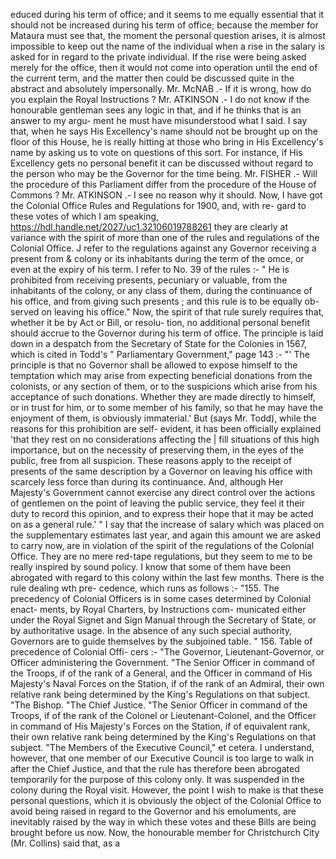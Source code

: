 educed during his term of office; and it seems to me equally essential that it should not be increased during his term of office; because the member for Mataura must see that, the moment the personal question arises, it is almost impossible to keep out the name of the individual when a rise in the salary is asked for in regard to the private individual. If the rise were being asked merely for the office, then it would not come into operation until the end of the current term, and the matter then could be discussed quite in the abstract and absolutely impersonally. Mr. McNAB .- If it is wrong, how do you explain the Royal Instructions ? Mr. ATKINSON .- I do not know if the honourable gentleman sees any logic in that, and if he thinks that is an answer to my argu- ment he must have misunderstood what I said. I say that, when he says His Excellency's name should not be brought up on the floor of this House, he is really hitting at those who bring in His Excellency's name by asking us to vote on questions of this sort. For instance, if His Excellency gets no personal benefit it can be discussed without regard to the person who may be the Governor for the time being. Mr. FISHER .- Will the procedure of this Parliament differ from the procedure of the House of Commons ? Mr. ATKINSON .- I see no reason why it should. Now, I have got the Colonial Office Rules and Regulations for 1900, and, with re- gard to these votes of which I am speaking, https://hdl.handle.net/2027/uc1.32106019788261 they are clearly at variance with the spirit of more than one of the rules and regulations of the Colonial Office. J refer to the regulations against any Governor receiving a present from & colony or its inhabitants during the term of the omce, or even at the expiry of his term. I refer to No. 39 of the rules :- " He is prohibited from receiving presents, pecuniary or valuable, from the inhabitants of the colony, or any class of them, during the continuance of his office, and from giving such presents ; and this rule is to be equally ob- served on leaving his office." Now, the spirit of that rule surely requires that, whether it be by Act or Bill, or resolu- tion, no additional personal benefit should accrue to the Governor during his term of office. The principle is laid down in a despatch from the Secretary of State for the Colonies in 1567, which is cited in Todd's " Parliamentary Government," page 143 :- "' The principle is that no Governor shall be allowed to expose himself to the temptation which may arise from expecting beneficial donations from the colonists, or any section of them, or to the suspicions which arise from his acceptance of such donations. Whether they are made directly to himself, or in trust for him, or to some member of his family, so that he may have the enjoyment of them, is obviously immaterial.' But (says Mr. Todd), while the reasons for this prohibition are self- evident, it has been officially explained 'that they rest on no considerations affecting the | fill situations of this high importance, but on the necessity of preserving them, in the eyes of the public, free from all suspicion. These reasons apply to the receipt of presents of the same description by a Governor on leaving his office with scarcely less force than during its continuance. And, although Her Majesty's Government cannot exercise any direct control over the actions of gentlemen on the point of leaving the public service, they feel it their duty to record this opinion, and to express their hope that it may be acted on as a general rule.' " I say that the increase of salary which was placed on the supplementary estimates last year, and again this amount we are asked to carry now, are in violation of the spirit of the regulations of the Colonial Office. They are no mere red-tape regulations, but they seem to me to be really inspired by sound policy. I know that some of them have been abrogated with regard to this colony within the last few months. There is the rule dealing wth pre- cedence, which runs as follows :- "155. The precedency of Colonial Officers is in some cases determined by Colonial enact- ments, by Royal Charters, by Instructions com- municated either under the Royal Signet and Sign Manual through the Secretary of State, or by authoritative usage. In the absence of any such special authority, Governors are to guide themselves by the subjoined table. " 156. Table of precedence of Colonial Offi- cers :- "The Governor, Lieutenant-Governor, or Officer administering the Government. "The Senior Officer in command of the Troops, if of the rank of a General, and the Officer in command of His Majesty's Naval Forces on the Station, if of the rank of an Admiral, their own relative rank being determined by the King's Regulations on that subject. "The Bishop. "The Chief Justice. "The Senior Officer in command of the Troops, if of the rank of the Colonel or Lieutenant-Colonel, and the Officer in command of His Majesty's Forces on the Station, if of equivalent rank, their own relative rank being determined by the King's Regulations on that subject. "The Members of the Executive Council," et cetera. I understand, however, that one member of our Executive Council is too large to walk in after the Chief Justice, and that the rule has therefore been abrogated temporarily for the purpose of this colony only. It was suspended in the colony during the Royal visit. However, the point I wish to make is that these personal questions, which it is obviously the object of the Colonial Office to avoid being raised in regard to the Governor and his emoluments, are inevitably raised by the way in which these votes and these Bills are being brought before us now. Now, the honourable member for Christchurch City (Mr. Collins) said that, as a 